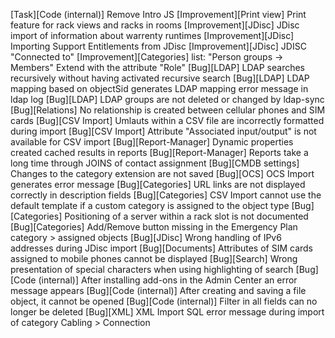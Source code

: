[Task][Code (internal)] Remove Intro JS
[Improvement][Print view] Print feature for rack views and racks in rooms
[Improvement][JDisc] JDisc import of information about warrenty runtimes
[Improvement][JDisc] Importing Support Entitlements from JDisc
[Improvement][JDisc] JDISC "Connected to"
[Improvement][Categories] list: "Person groups -> Members" Extend with the attribute "Role"
[Bug][LDAP] LDAP searches recursively without having activated recursive search
[Bug][LDAP] LDAP mapping based on objectSid generates LDAP mapping error message in ldap log
[Bug][LDAP] LDAP groups are not deleted or changed by ldap-sync
[Bug][Relations] No relationship is created between cellular phones and SIM cards
[Bug][CSV Import] Umlauts within a CSV file are incorrectly formatted during import
[Bug][CSV Import] Attribute "Associated input/output" is not available for CSV import
[Bug][Report-Manager] Dynamic properties created cached results in reports
[Bug][Report-Manager] Reports take a long time through JOINS of contact assignment
[Bug][CMDB settings] Changes to the category extension are not saved
[Bug][OCS] OCS Import generates error message
[Bug][Categories] URL links are not displayed correctly in description fields
[Bug][Categories] CSV Import cannot use the default template if a custom category is assigned to the object type
[Bug][Categories] Positioning of a server within a rack slot is not documented
[Bug][Categories] Add/Remove button missing in the Emergency Plan category > assigned objects
[Bug][JDisc] Wrong handling of IPv6 addresses during JDisc import
[Bug][Documents] Attributes of SIM cards assigned to mobile phones cannot be displayed
[Bug][Search] Wrong presentation of special characters when using highlighting of search
[Bug][Code (internal)] After installing add-ons in the Admin Center an error message appears
[Bug][Code (internal)] After creating and saving a file object, it cannot be opened
[Bug][Code (internal)] Filter in all fields can no longer be deleted
[Bug][XML] XML Import SQL error message during import of category Cabling > Connection
